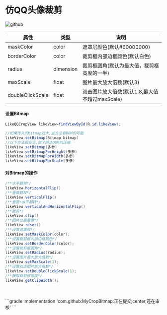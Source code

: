 # 仿QQ头像裁剪
![github](https://github.com/zhongruiAndroid/Progress/blob/master/app/src/main/res/drawable/demo.gif "github")


| 属性           | 类型      | 说明                                                                  |
|----------------|-----------|-----------------------------------------------------------------------|
| maskColor      | color | 遮罩层颜色(默认#60000000)                                |
| borderColor     | color | 裁剪框内部边框颜色(默认白色)                               |
| radius        | dimension     | 裁剪框圆角(默认为最大值，裁剪框高度的一半)                                                        |
| maxScale    | float     | 图片最大放大倍数(默认3)                                                      |
| doubleClickScale    | float | 双击图片放大倍数(默认1.8,最大值不超过maxScale)


#### 设置Bitmap
```java
LikeQQCropView likeView=findViewById(R.id.likeView);

//如果传入的bitmap过大,此方法有OOM的可能
likeView.setBitmap(Bitmap bitmap)
//以下方法很安全,做了防止OOM的压缩
likeView.setBitmap(多参)
likeView.setBitmapForHeight(多参)
likeView.setBitmapForWidth(多参)
likeView.setBitmapForScale(多参)
```
#### 对Bitmap的操作
```java
/**水平翻转*/
likeView.horizontalFlip()
/**垂直翻转*/
likeView.verticalFlip()
/**垂直+水平翻转*/
likeView.verticalAndHorizontalFlip()
/**裁剪*/
likeView.clip()
/**图片位置重置*/
likeView.reset()
/**设置遮罩层*/
likeView.setMaskColor(color);
/**设置裁剪框内部边框颜色*/
likeView.setBorderColor(color);
/**设置裁剪框圆角*/
likeView.setRadius(radius);
/**设置图片最大放大倍数*/
likeView.setMaxScale(1);
/**设置双击图片放大倍数*/
likeView.setDoubleClickScale(1);
/**获取裁剪框宽度*/
likeView.getClipWidth();
```

<br/>


<br/>
```gradle
implementation 'com.github:MyCropBitmap:正在提交jcenter,还在审核'
```
